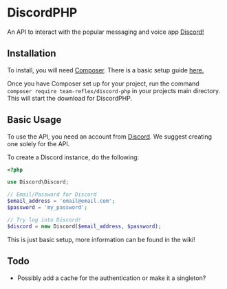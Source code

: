 # DiscordPHP

An API to interact with the popular messaging and voice app [Discord!](http://discordapp.com)

## Installation

To install, you will need [Composer](http://getcomposer.org). There is a basic setup guide [here.](https://getcomposer.org/doc/00-intro.md)

Once you have Composer set up for your project, run the command `composer require team-reflex/discord-php` in your projects main directory. This will start the download for DiscordPHP.

## Basic Usage

To use the API, you need an account from [Discord](http://discordapp.com). We suggest creating one solely for the API.

To create a Discord instance, do the following:
```php
<?php

use Discord\Discord;

// Email/Password for Discord
$email_address = 'email@email.com';
$password = 'my_password';

// Try log into Discord!
$discord = new Discord($email_address, $password);
```

This is just basic setup, more information can be found in the wiki!

## Todo
- Possibly add a cache for the authentication or make it a singleton?
